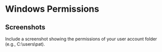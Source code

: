 # Windows Permissions

## Screenshots

Include a screenshot showing the permissions of your user account folder (e.g., C:\users\pat).
